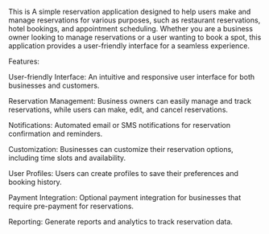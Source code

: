 This is A simple reservation application designed to help users make and manage reservations for various purposes, such as restaurant reservations, hotel bookings, and appointment scheduling. Whether you are a business owner looking to manage reservations or a user wanting to book a spot, this application provides a user-friendly interface for a seamless experience.

Features:

User-friendly Interface: An intuitive and responsive user interface for both businesses and customers.

Reservation Management: Business owners can easily manage and track reservations, while users can make, edit, and cancel reservations.

Notifications: Automated email or SMS notifications for reservation confirmation and reminders.

Customization: Businesses can customize their reservation options, including time slots and availability.

User Profiles: Users can create profiles to save their preferences and booking history.

Payment Integration: Optional payment integration for businesses that require pre-payment for reservations.

Reporting: Generate reports and analytics to track reservation data.

